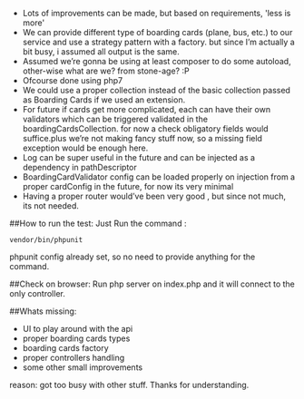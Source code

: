 * Lots of improvements can be made, but based on requirements, 'less is more'
* We can provide different type of boarding cards (plane, bus, etc.) to our service and use a strategy pattern with a factory. but since I’m actually a bit busy, i assumed all output is the same.
* Assumed we’re gonna be using at least composer to do some autoload, other-wise what are we? from stone-age? :P
* Ofcourse done using php7
* We could use a proper collection instead of the basic collection passed as Boarding Cards if we used an extension.
* For future if cards get more complicated, each can have their own validators which can be triggered validated in the boardingCardsCollection. for now a check obligatory fields would suffice.plus we’re not making fancy stuff now, so a missing field exception would be enough here.
* Log can be super useful in the future and can be injected as a dependency in pathDescriptor
* BoardingCardValidator config can be loaded properly on injection from a proper cardConfig in the future, for now its very minimal
* Having a proper router would’ve been very good , but since not much, its not needed.


##How to run the test:
Just Run the command :
```
vendor/bin/phpunit
```
phpunit config already set, so no need to provide anything for the command.


##Check on browser:
Run php server on index.php
and it will connect to the only controller.


##Whats missing:
* UI to play around with the api
* proper boarding cards types
* boarding cards factory
* proper controllers handling
* some other small improvements

reason: got too busy with other stuff. 
Thanks for understanding.
